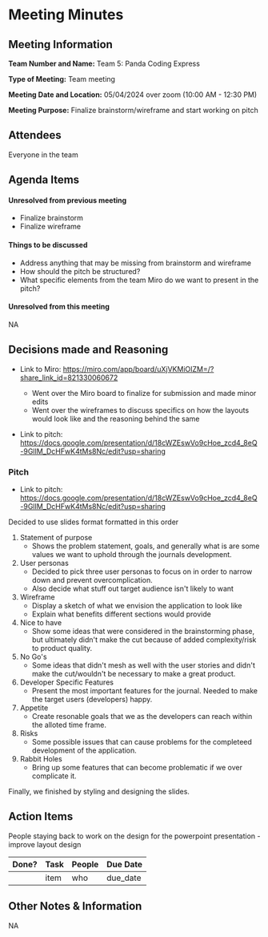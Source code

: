 # Meeting Minutes

## Meeting Information
**Team Number and Name:** Team 5: Panda Coding Express

**Type of Meeting:** Team meeting

**Meeting Date and Location:** 05/04/2024 over zoom (10:00 AM - 12:30 PM)

**Meeting Purpose:** Finalize brainstorm/wireframe and start working on pitch

## Attendees
Everyone in the team

## Agenda Items

#### Unresolved from previous meeting

- Finalize brainstorm
- Finalize wireframe

#### Things to be discussed

- Address anything that may be missing from brainstorm and wireframe
- How should the pitch be structured?
- What specific elements from the team Miro do we want to present in the pitch?

#### Unresolved from this meeting

NA

## Decisions made and Reasoning

- Link to Miro: https://miro.com/app/board/uXjVKMiOIZM=/?share_link_id=821330060672

  - Went over the Miro board to finalize for submission and made minor edits
  - Went over the wireframes to discuss specifics on how the layouts would look like and the reasoning behind the same

- Link to pitch: https://docs.google.com/presentation/d/18cWZEswVo9cHoe_zcd4_8eQ-9GlIM_DcHFwK4tMs8Nc/edit?usp=sharing

### Pitch
- Link to pitch: https://docs.google.com/presentation/d/18cWZEswVo9cHoe_zcd4_8eQ-9GlIM_DcHFwK4tMs8Nc/edit?usp=sharing

Decided to use slides format formatted in this order
1) Statement of purpose
      - Shows the problem statement, goals, and generally what is are some values we want to uphold through the journals development.
2) User personas
      - Decided to pick three user personas to focus on in order to narrow down and prevent overcomplication.
      - Also decide what stuff out target audience isn't likely to want
3) Wireframe
      -  Display a sketch of what we envision the application to look like
      -  Explain what benefits different sections would provide
4) Nice to have
      -  Show some ideas that were considered in the brainstorming phase, but ultimately didn't make the cut because of added complexity/risk to product quality.
5) No Go's
      -  Some ideas that didn't mesh as well with the user stories and didn't make the cut/wouldn't be necessary to make a great product.
6) Developer Specific Features
      - Present the most important features for the journal. Needed to make the target users (developers) happy.
7) Appetite
      - Create resonable goals that we as the developers can reach within the alloted time frame.
9) Risks
      - Some possible issues that can cause problems for the completeed development of the application.
10) Rabbit Holes
      -  Bring up some features that can become problematic if we over complicate it.
   
Finally, we finished by styling and designing the slides.

## Action Items

People staying back to work on the design for the powerpoint presentation - improve layout design

| Done? | Task | People | Due Date |
| ---- | ---- | ---- | ---- |
| | item | who | due_date |

## Other Notes & Information

NA
